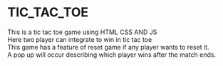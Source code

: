 # TIC_TAC_TOE
This is a tic tac toe game using HTML CSS AND JS 
<br>
Here two player can integrate to win in tic tac toe 
<br>
This game has a feature of reset game if any player wants to reset it.
<br>
A pop up will occur describing which player wins after the match ends.
